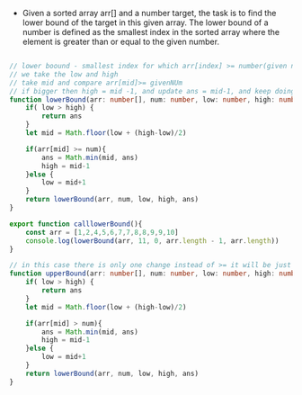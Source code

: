 - Given a sorted array arr[] and a number target, the task is to find the lower bound of the target in this given array. The lower bound of a number is defined as the smallest index in the sorted array where the element is greater than or equal to the given number.

```ts

// lower boound - smallest index for which arr[index] >= number(given number)
// we take the low and high 
// take mid and compare arr[mid]>= givenNUm
// if bigger then high = mid -1, and update ans = mid-1, and keep doing this until low>=high
function lowerBound(arr: number[], num: number, low: number, high: number, ans: number){
    if( low > high) {
        return ans
    }
    let mid = Math.floor(low + (high-low)/2)

    if(arr[mid] >= num){
        ans = Math.min(mid, ans)
        high = mid-1
    }else {
        low = mid+1
    }
    return lowerBound(arr, num, low, high, ans)
}

export function calllowerBound(){
    const arr = [1,2,4,5,6,7,7,8,8,9,9,10]
    console.log(lowerBound(arr, 11, 0, arr.length - 1, arr.length))
}

// in this case there is only one change instead of >= it will be just > so change in logic will be > from >= in above code
function upperBound(arr: number[], num: number, low: number, high: number, ans: number){
    if( low > high) {
        return ans
    }
    let mid = Math.floor(low + (high-low)/2)

    if(arr[mid] > num){
        ans = Math.min(mid, ans)
        high = mid-1
    }else {
        low = mid+1
    }
    return lowerBound(arr, num, low, high, ans)
}

```
